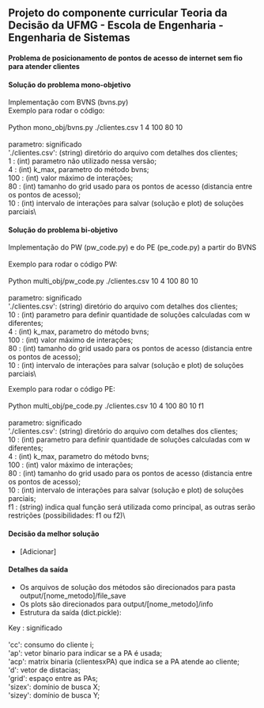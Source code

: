 ## Projeto do componente curricular Teoria da Decisão da UFMG - Escola de Engenharia - Engenharia de Sistemas
#### Problema de posicionamento de pontos de acesso de internet sem fio para atender clientes

#### Solução do problema mono-objetivo

Implementação com BVNS (bvns.py)\
Exemplo para rodar o código:\
\
Python mono_obj/bvns.py ./clientes.csv 1 4 100 80 10\
\
parametro: significado\
'./clientes.csv': (string) diretório do arquivo com detalhes dos clientes;\
1               : (int) parametro não utilizado nessa versão;\
4               : (int) k_max, parametro do método bvns;\
100             : (int) valor máximo de interações;\
80              : (int) tamanho do grid usado para os pontos de acesso (distancia entre os pontos de acesso);\
10              : (int) intervalo de interações para salvar (solução e plot) de soluções parciais\

#### Solução do problema bi-objetivo

Implementação do PW (pw_code.py) e do PE (pe_code.py) a partir do BVNS\
\
Exemplo para rodar o código PW:\
\
Python multi_obj/pw_code.py ./clientes.csv 10 4 100 80 10\
\
parametro: significado\
'./clientes.csv': (string) diretório do arquivo com detalhes dos clientes;\
10              : (int) parametro para definir quantidade de soluções calculadas com w diferentes;\
4               : (int) k_max, parametro do método bvns;\
100             : (int) valor máximo de interações;\
80              : (int) tamanho do grid usado para os pontos de acesso (distancia entre os pontos de acesso);\
10              : (int) intervalo de interações para salvar (solução e plot) de soluções parciais\

Exemplo para rodar o código PE:\
\
Python multi_obj/pe_code.py ./clientes.csv 10 4 100 80 10 f1\
\
parametro: significado\
'./clientes.csv': (string) diretório do arquivo com detalhes dos clientes;\
10              : (int) parametro para definir quantidade de soluções calculadas com w diferentes;\
4               : (int) k_max, parametro do método bvns;\
100             : (int) valor máximo de interações;\
80              : (int) tamanho do grid usado para os pontos de acesso (distancia entre os pontos de acesso);\
10              : (int) intervalo de interações para salvar (solução e plot) de soluções parciais;\
f1              : (string) indica qual função será utilizada como principal, as outras serão restrições (possibilidades: f1 ou f2)\


#### Decisão da melhor solução
 - [Adicionar]

 #### Detalhes da saída

- Os arquivos de solução dos métodos são direcionados para pasta output/[nome_metodo]/file_save
- Os plots são direcionados para output/[nome_metodo]/info
- Estrutura da saída (dict.pickle):

Key : significado\
\
'cc': consumo do cliente i;\
'ap': vetor binario para indicar se a PA é usada;\
'acp': matrix binaria (clientesxPA) que indica se a PA atende ao cliente;\
'd': vetor de distacias;\
'grid': espaço entre as PAs;\
'sizex': domínio de busca X;\
'sizey': domínio de busca Y;
